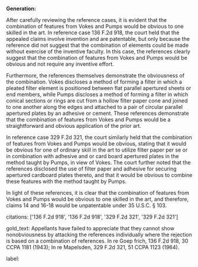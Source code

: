 **Generation:**



After carefully reviewing the reference cases, it is evident that the combination of features from Vokes and Pumps would be obvious to one skilled in the art. In reference case 136 F.2d 918, the court held that the appealed claims involve invention and are patentable, but only because the reference did not suggest that the combination of elements could be made without exercise of the inventive faculty. In this case, the references clearly suggest that the combination of features from Vokes and Pumps would be obvious and not require any inventive effort.

Furthermore, the references themselves demonstrate the obviousness of the combination. Vokes discloses a method of forming a filter in which a pleated filter element is positioned between flat parallel apertured sheets or end members, while Pumps discloses a method of forming a filter in which conical sections or rings are cut from a hollow filter paper cone and joined to one another along the edges and attached to a pair of circular parallel apertured plates by an adhesive or cement. These references demonstrate that the combination of features from Vokes and Pumps would be a straightforward and obvious application of the prior art.

In reference case 329 F.2d 321, the court similarly held that the combination of features from Vokes and Pumps would be obvious, stating that it would be obvious for one of ordinary skill in the art to utilize filter paper per se or in combination with adhesive and or card board apertured plates in the method taught by Pumps, in view of Vokes. The court further noted that the references disclosed the use of filter paper and adhesive for securing apertured cardboard plates thereto, and that it would be obvious to combine these features with the method taught by Pumps.

In light of these references, it is clear that the combination of features from Vokes and Pumps would be obvious to one skilled in the art, and therefore, claims 14 and 16-18 would be unpatentable under 35 U.S.C. § 103. 

citations: ['136 F.2d 918', '136 F.2d 918', '329 F.2d 321', '329 F.2d 321']

gold_text: Appellants have failed to appreciate that they cannot show nonobviousness by attacking the references individually where the rejection is based on a combination of references. In re Goep frich, 136 F.2d 918, 30 CCPA 1181 (1943); In re Mapelsden, 329 F.2d 321, 51 CCPA 1123 (1964).

label: 